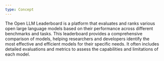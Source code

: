 ```yaml
---
type: Concept
---
```


The Open LLM Leaderboard is a platform that evaluates and ranks various open large language models based on their performance across different benchmarks and tasks. This leaderboard provides a comprehensive comparison of models, helping researchers and developers identify the most effective and efficient models for their specific needs. It often includes detailed evaluations and metrics to assess the capabilities and limitations of each model.
